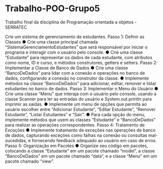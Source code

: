 # Trabalho-POO-Grupo5
Trabalho final da disciplina de Programação orientada a objetos - SERRATEC

Crie um sistema de gerenciamento de estudantes.
Passo 1: Definir as Classes
● Crie uma classe principal chamada “SistemaGerenciamentoEstudantes” que
será responsável por iniciar o programa e interagir com o usuário pelo
console.
● Crie uma classe “Estudante” para representar os dados de cada estudante,
com atributos como nome, ID e curso, e métodos construtores, getters e
setters.
Passo 2: Implementar a Classe de Banco de Dados
● Crie uma classe “BancoDeDados” para lidar com a conexão e operações no
banco de dados, configurando a conexão no construtor da classe.
● Implemente métodos na classe “BancoDeDados” para adicionar, editar,
remover e listar estudantes no banco de dados.
Passo 3: Implementar o Menu do Usuário
● Crie uma classe “Menu” que interaja com o usuário pelo console, usando a
classe Scanner para ler as entradas do usuário e System.out.println para
imprimir as saídas.
● Implemente um menu de opções que permita ao usuário escolher entre
“Adicionar Estudante”, “Editar Estudante”, “Remover Estudante”, “Listar
Estudantes” e “Sair”.
● Para cada opção do menu, implemente métodos que usem as classes
“Estudante” e “BancoDeDados” para realizar as operações correspondentes.
Passo 4: Tratamento de Exceções
● Implemente tratamento de exceções nas operações de banco de dados,
capturando exceções como falhas na conexão ou consultas mal-sucedidas, e
fornecendo feedback adequado ao usuário em caso de erros.
Passo 5: Organização em Pacotes
● Organize seu código em pacotes, colocando a classe “Estudante” em um
pacote chamado “model”, a classe “BancoDeDados” em um pacote chamado
“data”, e a classe “Menu” em um pacote chamado “view”.
